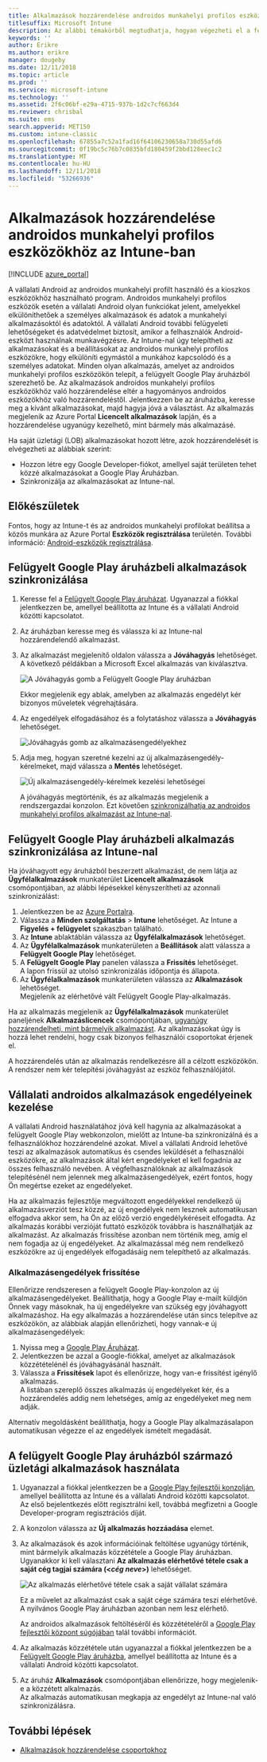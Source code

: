 ```yaml
---
title: Alkalmazások hozzárendelése androidos munkahelyi profilos eszközökhöz
titlesuffix: Microsoft Intune
description: Az alábbi témakörből megtudhatja, hogyan végezheti el a felügyelt Google Play áruházból származó alkalmazások szinkronizálását és androidos munkahelyi profilt használó eszközökhöz való hozzárendelését.
keywords: ''
author: Erikre
ms.author: erikre
manager: dougeby
ms.date: 12/11/2018
ms.topic: article
ms.prod: ''
ms.service: microsoft-intune
ms.technology: ''
ms.assetid: 2f6c06bf-e29a-4715-937b-1d2c7cf663d4
ms.reviewer: chrisbal
ms.suite: ems
search.appverid: MET150
ms.custom: intune-classic
ms.openlocfilehash: 67855a7c52a1fad16f64106230658a730d55afd6
ms.sourcegitcommit: 0f19bc5c76b7c0835bfd180459f2bbd128eec1c2
ms.translationtype: MT
ms.contentlocale: hu-HU
ms.lasthandoff: 12/11/2018
ms.locfileid: "53266936"
---
```

# <a name="assign-apps-to-android-work-profile-devices-with-intune"></a>Alkalmazások hozzárendelése androidos munkahelyi profilos eszközökhöz az Intune-ban

[!INCLUDE [azure_portal](./includes/azure_portal.md)]

A vállalati Android az androidos munkahelyi profilt használó és a kioszkos eszközökhöz használható program. Androidos munkahelyi profilos eszközök esetén a vállalati Android olyan funkciókat jelent, amelyekkel elkülöníthetőek a személyes alkalmazások és adatok a munkahelyi alkalmazásoktól és adatoktól. A vállalati Android további felügyeleti lehetőségeket és adatvédelmet biztosít, amikor a felhasználók Android-eszközt használnak munkavégzésre. Az Intune-nal úgy telepítheti az alkalmazásokat és a beállításokat az androidos munkahelyi profilos eszközökre, hogy elkülöníti egymástól a munkához kapcsolódó és a személyes adatokat. Minden olyan alkalmazás, amelyet az androidos munkahelyi profilos eszközökön telepít, a felügyelt Google Play áruházból szerezhető be. Az alkalmazások androidos munkahelyi profilos eszközökhöz való hozzárendelése eltér a hagyományos androidos eszközökhöz való hozzárendeléstől. Jelentkezzen be az áruházba, keresse meg a kívánt alkalmazásokat, majd hagyja jóvá a választást. Az alkalmazás megjelenik az Azure Portal **Licencelt alkalmazások** lapján, és a hozzárendelése ugyanúgy kezelhető, mint bármely más alkalmazásé.

Ha saját üzletági (LOB) alkalmazásokat hozott létre, azok hozzárendelését is elvégezheti az alábbiak szerint:
- Hozzon létre egy Google Developer-fiókot, amellyel saját területen tehet közzé alkalmazásokat a Google Play Áruházban.
- Szinkronizálja az alkalmazásokat az Intune-nal.

## <a name="before-you-start"></a>Előkészületek

Fontos, hogy az Intune-t és az androidos munkahelyi profilokat beállítsa a közös munkára az Azure Portal **Eszközök regisztrálása** területén. További információ: [Android-eszközök regisztrálása](android-work-profile-enroll.md).

## <a name="synchronize-an-app-from-the-managed-google-play-store"></a>Felügyelt Google Play áruházbeli alkalmazások szinkronizálása

1. Keresse fel a [Felügyelt Google Play áruházat](https://play.google.com/work). Ugyanazzal a fiókkal jelentkezzen be, amellyel beállította az Intune és a vállalati Android közötti kapcsolatot.
2. Az áruházban keresse meg és válassza ki az Intune-nal hozzárendelendő alkalmazást.
3. Az alkalmazást megjelenítő oldalon válassza a **Jóváhagyás** lehetőséget.  
    A következő példákban a Microsoft Excel alkalmazás van kiválasztva.

    ![A Jóváhagyás gomb a Felügyelt Google Play áruházban](media/approve.png)
    
   Ekkor megjelenik egy ablak, amelyben az alkalmazás engedélyt kér bizonyos műveletek végrehajtására. 

4. Az engedélyek elfogadásához és a folytatáshoz válassza a **Jóváhagyás** lehetőséget.

    ![Jóváhagyás gomb az alkalmazásengedélyekhez](media/approve-app-permissions.png)

5. Adja meg, hogyan szeretné kezelni az új alkalmazásengedély-kérelmeket, majd válassza a **Mentés** lehetőséget.

    ![Új alkalmazásengedély-kérelmek kezelési lehetőségei](media/approve-app-settings.png)

    A jóváhagyás megtörténik, és az alkalmazás megjelenik a rendszergazdai konzolon. Ezt követően [szinkronizálhatja az androidos munkahelyi profilos alkalmazást az Intune-nal](apps-add-android-for-work.md#sync-a-managed-google-play-app-with-intune). 

## <a name="sync-a-managed-google-play-app-with-intune"></a>Felügyelt Google Play áruházbeli alkalmazás szinkronizálása az Intune-nal

Ha jóváhagyott egy áruházból beszerzett alkalmazást, de nem látja az **Ügyfélalkalmazások** munkaterület **Licencelt alkalmazások** csomópontjában, az alábbi lépésekkel kényszerítheti az azonnali szinkronizálást:

1. Jelentkezzen be az [Azure Portalra](https://portal.azure.com).
2. Válassza a **Minden szolgáltatás** > **Intune** lehetőséget. Az Intune a **Figyelés + felügyelet** szakaszban található.
3. Az **Intune** ablaktáblán válassza az **Ügyfélalkalmazások** lehetőséget.
4. Az **Ügyfélalkalmazások** munkaterületen a **Beállítások** alatt válassza a **Felügyelt Google Play** lehetőséget.
5. A **Felügyelt Google Play** panelen válassza a **Frissítés** lehetőséget.  
    A lapon frissül az utolsó szinkronizálás időpontja és állapota.
6. Az **Ügyfélalkalmazások** munkaterületen válassza az **Alkalmazások** lehetőséget.  
    Megjelenik az elérhetővé vált Felügyelt Google Play-alkalmazás.

Ha az alkalmazás megjelenik az **Ügyfélalkalmazások** munkaterület paneljének **Alkalmazáslicencek** csomópontjában, [ugyanúgy hozzárendelheti, mint bármelyik alkalmazást](/intune-azure/manage-apps/deploy-apps). Az alkalmazásokat úgy is hozzá lehet rendelni, hogy csak bizonyos felhasználói csoportokat érjenek el.

A hozzárendelés után az alkalmazás rendelkezésre áll a célzott eszközökön. A rendszer nem kér telepítési jóváhagyást az eszköz felhasználójától.

## <a name="manage-android-enterprise-app-permissions"></a>Vállalati androidos alkalmazások engedélyeinek kezelése
A vállalati Android használatához jóvá kell hagynia az alkalmazásokat a felügyelt Google Play webkonzolon, mielőtt az Intune-ba szinkronizálná és a felhasználókhoz hozzárendelné azokat. Mivel a vállalati Android lehetővé teszi az alkalmazások automatikus és csendes leküldését a felhasználói eszközökre, az alkalmazások által kért engedélyeket el kell fogadnia az összes felhasználó nevében. A végfelhasználóknak az alkalmazások telepítésénél nem jelennek meg alkalmazásengedélyek, ezért fontos, hogy Ön megértse ezeket az engedélyeket.

Ha az alkalmazás fejlesztője megváltozott engedélyekkel rendelkező új alkalmazásverziót tesz közzé, az új engedélyek nem lesznek automatikusan elfogadva akkor sem, ha Ön az előző verzió engedélykéréseit elfogadta. Az alkalmazás korábbi verzióját futtató eszközök továbbra is használhatják az alkalmazást. Az alkalmazás frissítése azonban nem történik meg, amíg el nem fogadja az új engedélyeket. Az alkalmazással még nem rendelkező eszközökre az új engedélyek elfogadásáig nem telepíthető az alkalmazás.

### <a name="update-app-permissions"></a>Alkalmazásengedélyek frissítése

Ellenőrizze rendszeresen a felügyelt Google Play-konzolon az új alkalmazásengedélyeket. Beállíthatja, hogy a Google Play e-mailt küldjön Önnek vagy másoknak, ha új engedélyekre van szükség egy jóváhagyott alkalmazáshoz. Ha egy alkalmazás a hozzárendelése után sincs telepítve az eszközökön, az alábbiak alapján ellenőrizheti, hogy vannak-e új alkalmazásengedélyek:

1. Nyissa meg a [Google Play Áruházat](http://play.google.com/work).
2. Jelentkezzen be azzal a Google-fiókkal, amelyet az alkalmazások közzétételénél és jóváhagyásánál használt.
3. Válassza a **Frissítések** lapot és ellenőrizze, hogy van-e frissítést igénylő alkalmazás.  
    A listában szereplő összes alkalmazás új engedélyeket kér, és a hozzárendelés addig nem lehetséges, amíg az engedélyeket meg nem adják.

Alternatív megoldásként beállíthatja, hogy a Google Play alkalmazásalapon automatikusan végezze el az engedélyek ismételt megadását. 

## <a name="working-with-a-line-of-business-app-from-the-managed-google-play-store"></a>A felügyelt Google Play áruházból származó üzletági alkalmazások használata

1. Ugyanazzal a fiókkal jelentkezzen be a [Google Play fejlesztői konzolján](https://play.google.com/apps/publish), amellyel beállította az Intune és a vállalati Android közötti kapcsolatot.  
    Az első bejelentkezés előtt regisztrálni kell, továbbá megfizetni a Google Developer-program regisztrációs díját.
2. A konzolon válassza az **Új alkalmazás hozzáadása** elemet.
3. Az alkalmazások és azok információinak feltöltése ugyanúgy történik, mint bármelyik alkalmazás közzététele a Google Play áruházban. Ugyanakkor ki kell választani **Az alkalmazás elérhetővé tétele csak a saját cég tagjai számára (<*cég neve*>)** lehetőséget.

    ![Az alkalmazás elérhetővé tétele csak a saját vállalat számára](media/restrict.png)

    Ez a művelet az alkalmazást csak a saját cége számára teszi elérhetővé. A nyilvános Google Play áruházban azonban nem lesz elérhető.

    Az androidos alkalmazások feltöltéséről és közzétételéről a [Google Play fejlesztői központ súgójában](https://support.google.com/googleplay/android-developer/answer/113469) talál további információt.
4. Az alkalmazás közzététele után ugyanazzal a fiókkal jelentkezzen be a [Felügyelt Google Play áruházba](https://play.google.com/work), amellyel beállította az Intune és a vállalati Android közötti kapcsolatot.
5. Az áruház **Alkalmazások** csomópontjában ellenőrizze, hogy megjelenik-e a közzétett alkalmazás.  
    Az alkalmazás automatikusan megkapja az engedélyt az Intune-nal való szinkronizálásra.

## <a name="next-steps"></a>További lépések

- [Alkalmazások hozzárendelése csoportokhoz](apps-deploy.md) 

